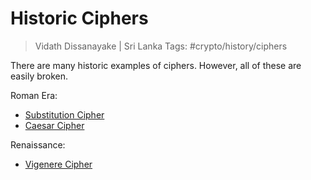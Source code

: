 # Historic Ciphers

> Vidath Dissanayake | Sri Lanka
> Tags: #crypto/history/ciphers

There are many historic examples of ciphers. However, all of these are easily broken.

Roman Era:
- [Substitution Cipher](Substitution%20Cipher.md)
- [Caesar Cipher](Caesar%20Cipher.md)

Renaissance:
- [Vigenere Cipher](Vigenere%20Cipher.md)